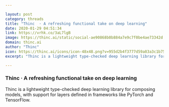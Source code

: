 ```yaml
---

layout: post
category: threads
title: "Thinc  · A refreshing functional take on deep learning"
date: 2020-01-29 04:51:34
link: https://vrhk.co/3aL7lgB
image: https://thinc.ai/static/social-ae90868b0b884a7e9c7f0be4ae73342d.jpg
domain: thinc.ai
author: "Thinc"
icon: https://thinc.ai/icons/icon-48x48.png?v=955d2b4f3777d59a83a3c1b75d52903f
excerpt: "Thinc is a lightweight type-checked deep learning library for composing models, with support for layers defined in frameworks like PyTorch and TensorFlow."

---
```


### Thinc  · A refreshing functional take on deep learning

Thinc is a lightweight type-checked deep learning library for composing models, with support for layers defined in frameworks like PyTorch and TensorFlow.